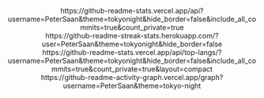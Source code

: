   <div align="center">
    https://github-readme-stats.vercel.app/api?username=PeterSaan&theme=tokyonight&hide_border=false&include_all_commits=true&count_private=true <br/>
    https://github-readme-streak-stats.herokuapp.com/?user=PeterSaan&theme=tokyonight&hide_border=false <br/>
    https://github-readme-stats.vercel.app/api/top-langs/?username=PeterSaan&theme=tokyonight&hide_border=false&include_all_commits=true&count_private=true&layout=compact <br/>
    https://github-readme-activity-graph.vercel.app/graph?username=PeterSaan&theme=tokyo-night
  </div>
